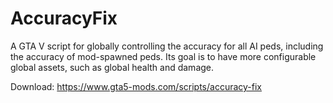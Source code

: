 # AccuracyFix

A GTA V script for globally controlling the accuracy for all AI peds, including the accuracy of mod-spawned peds. Its goal is to have more configurable global assets, such as global health and damage.

Download: https://www.gta5-mods.com/scripts/accuracy-fix
